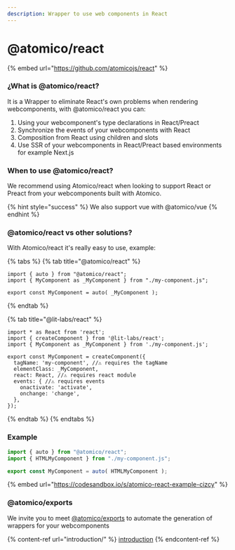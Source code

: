 ```yaml
---
description: Wrapper to use web components in React
---
```


# @atomico/react

{% embed url="https://github.com/atomicojs/react" %}

### ¿What is @atomico/react?

It is a Wrapper to eliminate React's own problems when rendering webcomponents, with @atomico/react you can:

1. Using your webcomponent's type declarations in React/Preact
2. Synchronize the events of your webcomponents with React
3. Composition from React using children and slots
4. Use SSR of your webcomponents in React/Preact based environments for example Next.js

### When to use @atomico/react?

We recommend using Atomico/react when looking to support React or Preact from your webcomponents built with Atomico.

{% hint style="success" %}
We also support vue with @atomico/vue
{% endhint %}

### @atomico/react vs other solutions?

With Atomico/react it's really easy to use, example:&#x20;

{% tabs %}
{% tab title="@atomico/react" %}
```tsx
import { auto } from "@atomico/react";
import { MyComponent as _MyComponent } from "./my-component.js";

export const MyComponent = auto( _MyComponent );
```
{% endtab %}

{% tab title="@lit-labs/react" %}
```tsx
import * as React from 'react';
import { createComponent } from '@lit-labs/react';
import { MyComponent as _MyComponent } from './my-component.js';

export const MyComponent = createComponent({
  tagName: 'my-component', //⚠️ requires the tagName
  elementClass: _MyComponent, 
  react: React, //⚠️ requires react module
  events: { //⚠️ requires events
    onactivate: 'activate',
    onchange: 'change',
  },
});
```
{% endtab %}
{% endtabs %}

### Example

```jsx
import { auto } from "@atomico/react";
import { HTMLMyComponent } from "./my-component.js";

export const MyComponent = auto( HTMLMyComponent );
```

{% embed url="https://codesandbox.io/s/atomico-react-example-cizcy" %}

### @atomico/exports

We invite you to meet [@atomico/exports](atomico-react.md#atomico-exports) to automate the generation of wrappers for your webcomponents

{% content-ref url="introduction/" %}
[introduction](introduction/)
{% endcontent-ref %}
